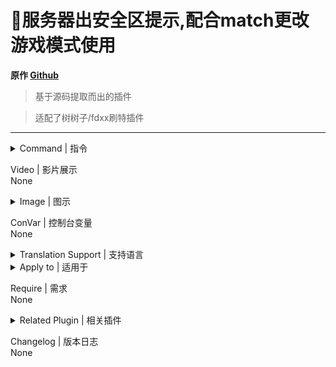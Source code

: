 # 📌服务器出安全区提示,配合match更改游戏模式使用

**原作 [Github](https://github.com/txuk1x/g10/blob/main/%E5%BF%85%E9%80%89-%E6%9C%8D%E5%8A%A1%E5%99%A8%E5%8A%9F%E8%83%BD%EF%BC%88kita%EF%BC%89/left4dead2/addons/sourcemod/scripting/serverfunction/text.sp)**

> 基于源码提取而出的插件

> 适配了树树子/fdxx刷特插件
---
<details><summary>Command | 指令</summary>

|指令|效果|权限|
|-|-|-|
|`!cm`|显示当前模式|Console|
</details>

Video | 影片展示
<br>None

<details><summary>Image | 图示</summary>

![l4d2_server_mode_tips.smx](imgs/01.png)
</details>

ConVar | 控制台变量
<br>None

<details><summary>Translation Support | 支持语言</summary>

```
简体中文
```
</details>

<details><summary>Apply to | 适用于</summary>

```php
L4D2
```
</details>

Require | 需求
<br>None

<details><summary>Related Plugin | 相关插件</summary>

1. [l4d2_server_name](https://github.com/GJKen/L4d2_plugins/tree/main/%E5%8F%AF%E9%80%89-%E6%9C%8D%E5%8A%A1%E5%99%A8%E5%90%8D%E7%A7%B0%2C%E5%8F%AF%E6%98%BE%E7%A4%BA%E7%89%B9%E6%84%9F%E6%95%B0%E9%87%8F%E5%92%8C%E6%97%B6%E9%97%B4%2C%E8%B7%AF%E7%A8%8B%2C%E7%BC%BA%E4%BA%BA%2C%E6%A8%A1%E5%BC%8F(1.0.1.0)(%E5%A4%9C%E9%9B%A8%E7%9C%9F%E7%99%BD))
</details>

Changelog | 版本日志
<br>None